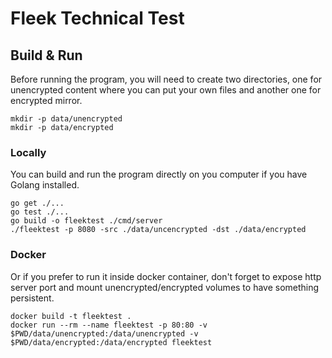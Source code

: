 # Fleek Technical Test

## Build & Run

Before running the program, you will need to create two directories, one for unencrypted content where you can put your own files and another one for encrypted mirror.

```shell script
mkdir -p data/unencrypted
mkdir -p data/encrypted
```

### Locally

You can build and run the program directly on you computer if you have Golang installed.

```shell script
go get ./...
go test ./...
go build -o fleektest ./cmd/server
./fleektest -p 8080 -src ./data/uncencrypted -dst ./data/encrypted
```

### Docker

Or if you prefer to run it inside docker container, don't forget to expose http server port and mount unencrypted/encrypted volumes to have something persistent.

```shell script
docker build -t fleektest .
docker run --rm --name fleektest -p 80:80 -v $PWD/data/unencrypted:/data/unencrypted -v $PWD/data/encrypted:/data/encrypted fleektest
```